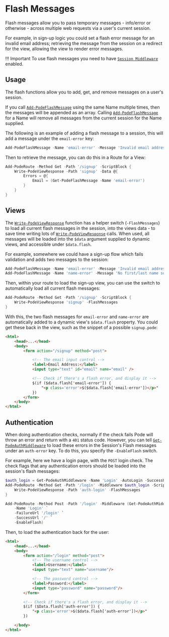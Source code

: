 # Flash Messages

Flash messages allow you to pass temporary messages - info/error or otherwise - across multiple web requests via a user's current session.

For example, in sign-up logic you could set a flash error message for an invalid email address; retrieving the message from the session on a redirect for the view, allowing the view to render error messages.

!!! Important
    To use flash messages you need to have [`Session Middleware`](../../../Middleware/Sessions) enabled.

## Usage

The flash functions allow you to add, get, and remove messages on a user's session.

If you call  [`Add-PodeFlashMessage`](../../../../Functions/Flash/Add-PodeFlashMessage) using the same Name multiple times, then the messages will be appended as an array. Calling  [`Add-PodeFlashMessage`](../../../../Functions/Flash/Add-PodeFlashMessage) for a Name will remove all messages from the current session for the Name supplied.

The following is an example of adding a flash message to a session, this will add a message under the `email-error` key:

```powershell
Add-PodeFlashMessage -Name 'email-error' -Message 'Invalid email address'
```

Then to retrieve the message, you can do this in a Route for a View:

```powershell
Add-PodeRoute -Method Get -Path '/signup' -ScriptBlock {
    Write-PodeViewResponse -Path 'signup' -Data @{
        Errors = @{
            Email = (Get-PodeFlashMessage -Name 'email-error')
        }
    }
}
```

## Views

The  [`Write-PodeViewResponse`](../../../../Functions/Responses/Write-PodeViewResponse) function has a helper switch (`-FlashMessages`) to load all current flash messages in the session, into the views data - to save time writing lots of  [`Write-PodeViewResponse`](../../../../Functions/Responses/Write-PodeViewResponse) calls. When used, all messages will be loaded into the `$data` argument supplied to dynamic views, and accessible under `$data.flash`.

For example, somewhere we could have a sign-up flow which fails validation and adds two messages to the session:

```powershell
Add-PodeFlashMessage -Name 'email-error' -Message 'Invalid email address'
Add-PodeFlashMessage -Name 'name-error' -Message 'No first/last name supplied'
```

Then, within your route to load the sign-up view, you can use the switch to automatically load all current flash messages:

```powershell
Add-PodeRoute -Method Get -Path '/signup' -ScriptBlock {
    Write-PodeViewResponse 'signup' -FlashMessages
}
```

With this, the two flash messages for `email-error` and `name-error` are automatically added to a dynamic view's `$data.flash` property. You could get these back in the view, such as the snippet of a possible `signup.pode`:

```html
<html>
    <head>...</head>
    <body>
        <form action="/signup" method="post">

            <!-- The email input control -->
            <label>Email Address:</label>
            <input type="text" id="email" name="email" />

            <!-- Check if there's a flash error, and display it -->
            $(if ($data.flash['email-error']) {
                "<p class='error'>$($data.flash['email-error'])</p>"
            })
        </form>
    </body>
</html>
```

## Authentication

When doing authentication checks, normally if the check fails Pode will throw an error and return with a `401` status code. However, you can tell  [`Get-PodeAuthMiddleware`](../../../../Functions/Authentication/Get-PodeAuthMiddleware) to load these errors in the Session's Flash messages under an `auth-error` key. To do this, you specify the `-EnableFlash` switch.

For example, here we have a login page, with the `POST` login check. The check flags that any authentication errors should be loaded into the session's flash messages:

```powershell
$auth_login = Get-PodeAuthMiddleware -Name 'Login' -AutoLogin -SuccessUrl '/'
Add-PodeRoute -Method Get -Path '/login' -Middleware $auth_login -ScriptBlock {
    Write-PodeViewResponse -Path 'auth-login' -FlashMessages
}

Add-PodeRoute -Method Post -Path '/login' -Middleware (Get-PodeAuthMiddleware `
    -Name 'Login' `
    -FailureUrl '/login' `
    -SuccessUrl '/' `
    -EnableFlash)
```

Then, to load the authentication back for the user:

```html
<html>
    <head>...</head>
    <body>
        <form action="/login" method="post">
            <!-- The username control -->
            <label>Username:</label>
            <input type="text" name="username"/>

            <!-- The password control -->
            <label>Password:</label>
            <input type="password" name="password"/>
        </form>

        <!-- Check if there's a flash error, and display it -->
        $(if ($Data.flash['auth-error']) {
            "<p class='error'>$($data.flash['auth-error'])</p>"
        })

    </body>
</html>
```
